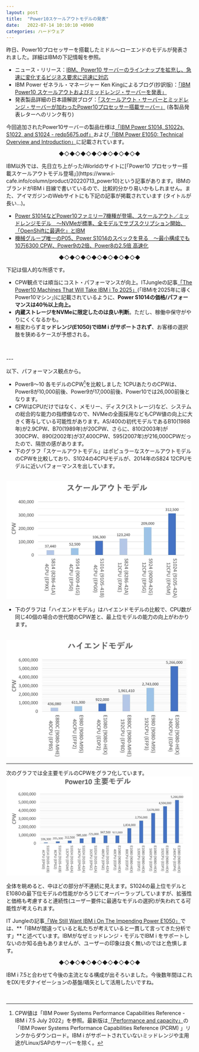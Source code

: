 ```yaml
---
layout: post
title:  "Power10スケールアウトモデルの発表"
date:   2022-07-14 10:10:10 +0900
categories: ハードウェア
---
```

昨日、Power10プロセッサーを搭載したミドル～ローエンドのモデルが発表されました。詳細はIBMの下記情報を参照。

* ニュース・リリース：[IBM、Power10 サーバーのラインナップを拡充し、急速に変化するビジネス要求に迅速に対応](http://www.ibm.com/partnerworld/partnertools/p.wss?cmd=ctt&ctt_track=10960126&country=JP&a=EC92LPV9LQ)
* IBM Power ゼネラル・マネージャー Ken Kingによるブログ(抄訳版)：[「IBM Power10 スケールアウトおよびミッドレンジ・サーバーを発表」](http://www.ibm.com/partnerworld/partnertools/p.wss?cmd=ctt&ctt_track=10960126&country=JP&a=EC92LPV9LR)
* 発表製品詳細の日本語解説ブログ：[「スケールアウト・サーバーとミッドレンジ・サーバーが加わったPower10プロセッサー搭載サーバー」](http://www.ibm.com/partnerworld/partnertools/p.wss?cmd=ctt&ctt_track=10960126&country=JP&a=EC92LPV9M2) (各製品発表レターへのリンク有り)

今回追加されたPower10サーバーの製品仕様は[「IBM Power S1014, S1022s, S1022, and S1024 - redp5675.pdf」](https://www.redbooks.ibm.com/redpapers/pdfs/redp5675.pdf)および[「IBM Power E1050: Technical Overview and Introduction」](https://www.redbooks.ibm.com/abstracts/redp5684.html)に記載されています。


<center>◆◇◆◇◆◇◆◇◆◇◆◇◆◇◆</center>

<P></P>IBM以外では、先日立ち上がったiWorldのサイトに[「Power10 プロセッサー搭載スケールアウトモデル登場」](https://www.i-cafe.info/column/product/20220713_power10)という記事があります。IBMのブランドがIBM i 目線で書いているので、比較的分かり易いかもしれません。また、アイマガジンのWebサイトにも下記の記事が掲載されています (タイトルが長い...)。

* [Power S1014などPower10ファミリー7機種が登場、スケールアウト／ミッドレンジモデル　～NVMeが標準、全モデルでサブスクリプション開始、「OpenShiftに最適化」とIBM](https://www.imagazine.co.jp/power10-family-20220712/)
* [機械グループ唯一のP05、Power S1014のスペックを見る　～最小構成でも10万6300 CPW、Power9の2倍、Power8の2.5倍 高速化](http://imagazine.co.jp/power10-family-20220712/)


<center>◆◇◆◇◆◇◆◇◆◇◆◇◆◇◆</center>

<P></P>下記は個人的な所感です。

* CPW観点では順当にコスト・パフォーマンスが向上。ITJungleの記事[「The Power10 Machines That Will Take IBM i To 2025」](https://www.itjungle.com/2022/07/12/the-power10-machines-that-will-take-ibm-i-to-2025/)(「IBMiを2025年に導くPower10マシン」)に記載されているように、**Power S1014の価格/パフォーマンスは40％以上向上。**
* **内蔵ストレージをNVMeに限定したのは良い判断**。ただし、稼働中保守がやりにくくなるかも。
* 相変わらず**ミッドレンジ(E1050)でIBM i がサポートされず**、お客様の選択肢を狭めるケースが予想される。
<P>　</P>
---
<P></P>
以下、パフォーマンス観点から。

* Power8～10 各モデルのCPW[^1]を比較しました 1CPUあたりのCPWは、Power8が10,000前後、Power9が17,000前後、Power10では26,000前後となります。
* CPWはCPUだけではなく、メモリー、ディスク(ストレージ)など、システムの総合的な能力の指標値なので、NVMeの全面採用などもCPW値の向上に大きく寄与している可能性があります。AS/400の初代モデルであるB10(1988年)が2.9CPW、B70(1989年)が20CPW、さらに、810(2003年)が300CPW、890(2002年)が37,400CPW、595(2007年)が216,000CPWだったので、隔世の感があります。
* 下のグラフ「スケールアウトモデル」はポピュラーなスケールアウトモデルのCPWを比較しており、S1024の4CPUモデルが、2014年のS824 12CPUモデルに近いパフォーマンスを出しています。

&nbsp;&nbsp;&nbsp;&nbsp;<img src="/image/2022-07-14_Power10スケールアウト・モデルのCPW.jpg" width="500" />

* 下のグラフは「ハイエンドモデル」はハイエンドモデルの比較で、CPU数が同じ40個の場合の世代間のCPW差と、最上位モデルの能力の向上がわかります。

&nbsp;&nbsp;&nbsp;&nbsp;<img src="/image/2022-07-14_Power10ハイエンド・モデルのCPW.jpg" width="500" />

---
<P></P>
次のグラフでは全主要モデルのCPWをグラフ化しています。

<img src="/image/2022-07-14_Power10主要モデルのCPW.jpg" width="650" />

全体を眺めると、中ほどの部分が不連続に見えます。S1024の最上位モデルとE1080の最下位モデルの性能がかろうじてオーバーラップしていますが、拡張性と価格も考慮すると連続性(ユーザー要件に最適なモデルの選択)が失われてる可能性が考えられます。

IT Jungleの記事[「We Still Want IBM i On The Impending Power E1050」](https://www.itjungle.com/2022/06/27/we-still-want-ibm-i-on-the-impending-power-e1050/)では、**「IBMが間違っていると私たちが考えていると一貫して言ってきた分析です」**と述べています。IBMがなぜミッドレンジ・モデルでIBM i をサポートしないのか知る由もありませんが、ユーザーの印象は良く無いのではと危惧します。

<center>◆◇◆◇◆◇◆◇◆◇◆◇◆◇◆</center>

<P></P>
IBM i 7.5と合わせて今後の主流となる構成が出そろいました。今後数年間はこれをDX/モダナイゼーションの基盤/嚆矢として活用したいですね。
<P>　</P>

[^1]: CPW値は「IBM Power Systems Performance Capabilities Reference - IBM i  7.5 July 2022」を参照。最新版は[「Performance and capacity」](https://www.ibm.com/support/pages/performance-and-capacity)の「IBM Power Systems Performance Capabilities Reference (PCRM) 」リンクからダウンロード。IBM i がサポートされていないミッドレンジや主用途がLinux/SAPのサーバーを除く。
